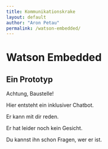 ```yaml
---
title: Kommunikationskrake
layout: default
author: "Aron Petau"
permalink: /watson-embedded/
---
```

# Watson Embedded
## Ein Prototyp

Achtung, Baustelle!

Hier entsteht ein inklusiver Chatbot.

Er kann mit dir reden.

Er hat leider noch kein Gesicht.

Du kannst ihn schon Fragen, wer er ist.

<meta name="viewport" content="width-device-width, initial-scale=1">


<script>
  const element = document.querySelector('.chatElement');
  window.watsonAssistantChatOptions = {
    integrationID: "82fabbed-91f0-4b4b-a004-0e6e179efa29", // The ID of this integration.
    region: "eu-de", // The region your integration is hosted in.
    serviceInstanceID: "fcba3cc5-fcae-480b-a10b-49fb3646e064", // The ID of your service instance.

    // Provide the custom element.
    element: element,
    // Hide the close button since we want it always open.
    hideCloseButton: true,
    // Hide the default launcher.
    showLauncher: false,
    // Make the window open by default.
    openChatByDefault: true,

    onLoad: function(instance) {
      instance.render();
    }
};
  setTimeout(function(){
    const t=document.createElement('script');
    t.src="https://web-chat.global.assistant.watson.appdomain.cloud/versions/" + (window.watsonAssistantChatOptions.clientVersion || 'latest') + "/WatsonAssistantChatEntry.js";
    document.head.appendChild(t);
  });
</script>


